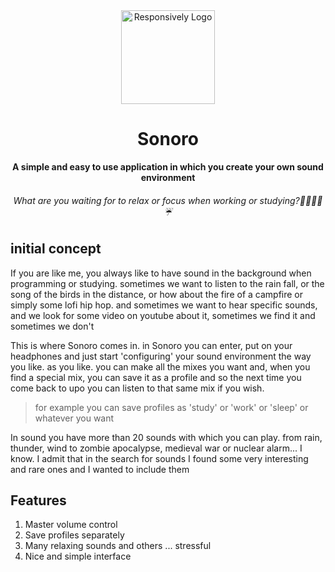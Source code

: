 <div align="center">
  <img src="http://imgfz.com/i/TtKsRgJ.png" alt="Responsively Logo" width="150">
  <h1>Sonoro</h1>
  <strong>A simple and easy to use application in which you create your own sound environment</strong>
  <h6> What are you waiting for to relax or focus when working or studying?👨‍💻🌊🔥☔</h6>
</div>

## initial concept

If you are like me, you always like to have sound in the background when programming or studying. sometimes we want to listen to the rain fall, or the song of the birds in the distance, or how about the fire of a campfire or simply some lofi hip hop. and sometimes we want to hear specific sounds, and we look for some video on youtube about it, sometimes we find it and sometimes we don't

This is where Sonoro comes in. in Sonoro you can enter, put on your headphones and just start 'configuring' your sound environment the way you like. as you like. you can make all the mixes you want and, when you find a special mix, you can save it as a profile and so the next time you come back to upo you can listen to that same mix if you wish.

>for example you can save profiles as 'study' or 'work' or 'sleep' or whatever you want

In sound you have more than 20 sounds with which you can play. from rain, thunder, wind to zombie apocalypse, medieval war or nuclear alarm... I know. I admit that in the search for sounds I found some very interesting and rare ones and I wanted to include them

## Features
1. Master volume control
2. Save profiles separately
3. Many relaxing sounds and others ... stressful
4. Nice and simple interface
